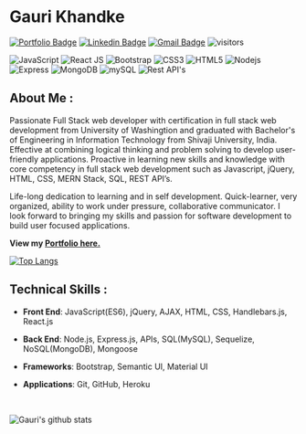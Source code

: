 # Gauri Khandke 

[![Portfolio Badge](https://img.shields.io/badge/-Click_to_View_Portfolio-orange?&logoColor=white&link=https://gaurikhandke.github.io/react-portfolio/)](https://gaurikhandke.github.io/react-portfolio/) 
[![Linkedin Badge](https://img.shields.io/badge/-Gauri_Khandke-blue?&logo=Linkedin&logoColor=white&link=https://www.linkedin.com/in/gaurikhandke/)](https://www.linkedin.com/in/gaurikhandke/) 
[![Gmail Badge](https://img.shields.io/badge/-khandkegauri@gmail.com-c14438?&logo=Gmail&logoColor=white&link=mailto:khandkegauri@gmail.com)](mailto:khandkegauri@gmail.com)
![visitors](https://komarev.com/ghpvc/?username=GauriKhandke&color=brightgreen)
<!-- ![Hits](https://hitcounter.pythonanywhere.com/count/tag.svg?url=https%3A%2F%2Fgithub.com%GauriKhandke%2Fhit-counter) -->

![JavaScript](https://img.shields.io/badge/-JavaScript-black?&logo=javascript)
![React JS](https://img.shields.io/badge/-ReactJS-black?&logo=react)
![Bootstrap](https://img.shields.io/badge/-Bootstrap-563D7C?&logo=bootstrap)
![CSS3](https://img.shields.io/badge/-CSS3-1572B6?&logo=css3)
![HTML5](https://img.shields.io/badge/-HTML5-E34F26?&logo=html5&logoColor=white)
![Nodejs](https://img.shields.io/badge/-NodeJS-black?&logo=Node.js)
![Express](https://img.shields.io/badge/-Express-black?&logo=express)
![MongoDB](https://img.shields.io/badge/-MongoDB-black?&logo=mongodb)
![mySQL](https://img.shields.io/badge/-mySQL-black?&logo=mySQL)
![Rest API's](https://img.shields.io/badge/-Rest_API's-black?&logo=RESTful)

## About Me :

Passionate Full Stack web developer with certification in full stack web development from University of Washingtion and graduated with Bachelor's of Engineering in Information Technology from Shivaji University, India. Effective at combining logical thinking and problem solving to develop user-friendly applications. Proactive in learning new skills and knowledge with core competency in full stack web development such as Javascript, jQuery, HTML, CSS, MERN Stack, SQL, REST API’s.
  
Life-long dedication to learning and in self development. Quick-learner, very organized, ability to work under pressure, collaborative communicator.
I look forward to bringing my skills and passion for software development to build user focused applications.

**View my [Portfolio here.](https://gaurikhandke.github.io/react-portfolio/)**

[![Top Langs](https://github-readme-stats.vercel.app/api/top-langs/?username=GauriKhandke&layout=compact)](https://github.com/GauriKhandke/github-readme-stats)

## Technical Skills :

* **Front End**: JavaScript(ES6), jQuery, AJAX, HTML, CSS, Handlebars.js, React.js

* **Back End**: Node.js, Express.js, APIs, SQL(MySQL), Sequelize, NoSQL(MongoDB), Mongoose

* **Frameworks**: Bootstrap, Semantic UI, Material UI

* **Applications**: Git, GitHub, Heroku

<br/>

![Gauri's github stats](https://github-readme-stats.vercel.app/api?username=GauriKhandke&show_icons=true&theme=gruvbox&bg_color=30,e96443,904e95&title_color=49198a&text_color=e1d8ed&hide=issues)

